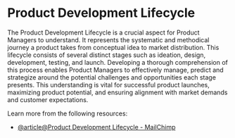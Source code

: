 # Product Development Lifecycle

The Product Development Lifecycle is a crucial aspect for Product Managers to understand. It represents the systematic and methodical journey a product takes from conceptual idea to market distribution. This lifecycle consists of several distinct stages such as ideation, design, development, testing, and launch. Developing a thorough comprehension of this process enables Product Managers to effectively manage, predict and strategize around the potential challenges and opportunities each stage presents. This understanding is vital for successful product launches, maximizing product potential, and ensuring alignment with market demands and customer expectations.

Learn more from the following resources:

- [@article@Product Development Lifecycle - MailChimp](https://mailchimp.com/resources/product-life-cycle/)